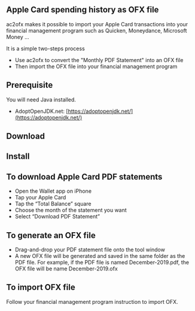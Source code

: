 ## Apple Card spending history as OFX file

ac2ofx makes it possible to import your Apple Card transactions into your financial management program such as Quicken, Moneydance, Microsoft Money ...

It is a simple two-steps process

* Use ac2ofx to convert the "Monthly PDF Statement" into an OFX file
* Then import the OFX file into your financial management program

## Prerequisite

You will need Java installed.

* AdoptOpenJDK.net: [https://adoptopenjdk.net/](https://adoptopenjdk.net/) 

## Download

## Install

## To download Apple Card PDF statements

* Open the Wallet app on iPhone
* Tap your Apple Card
* Tap the “Total Balance” square
* Choose the month of the statement you want
* Select “Download PDF Statement”

## To generate an OFX file

* Drag-and-drop your PDF statement file onto the tool window
* A new OFX file will be generated and saved in the same folder as the PDF file. For example, if the PDF file is named December-2019.pdf, the OFX file will be name December-2019.ofx

## To import OFX file

Follow your financial management program instruction to import OFX.
